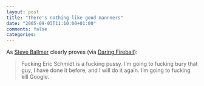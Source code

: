 ```yaml
---
layout: post
title: "There's nothing like good mannners"
date: "2005-09-03T11:10:00+01:00"
comments: false
categories: 
---
```


<p>As <a href="http://battellemedia.com/archives/001835.php">Steve Ballmer</a> clearly proves (via <a href="http://daringfireball.net/linked/2005/september#sat-03-googlefellas">Daring Fireball</a>):</p>

<blockquote>
<p>Fucking Eric Schmidt is a fucking pussy. I&#8217;m going to fucking bury that guy, I have done it before, and I will do it again. I&#8217;m going to fucking kill Google.</p>
</blockquote>


